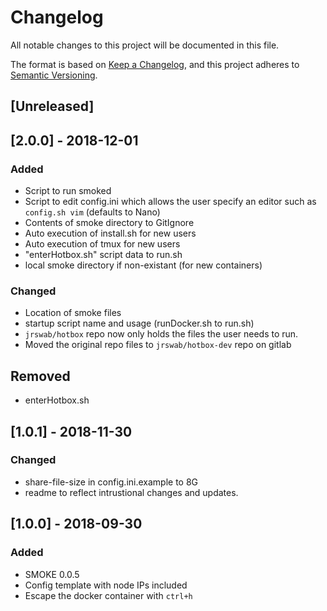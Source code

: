 # Changelog
All notable changes to this project will be documented in this file.

The format is based on [Keep a Changelog](https://keepachangelog.com/en/1.0.0/),
and this project adheres to [Semantic Versioning](https://semver.org/spec/v2.0.0.html).

## [Unreleased]

## [2.0.0] - 2018-12-01
### Added
- Script to run smoked
- Script to edit config.ini which allows the user specify an editor such as
  `config.sh vim` (defaults to Nano)
- Contents of smoke directory to GitIgnore
- Auto execution of install.sh for new users
- Auto execution of tmux for new users
- "enterHotbox.sh" script data to run.sh
- local smoke directory if non-existant (for new containers)

### Changed
- Location of smoke files
- startup script name and usage (runDocker.sh to run.sh)
- `jrswab/hotbox` repo now only holds the files the user needs to run.
- Moved the original repo files to `jrswab/hotbox-dev` repo on gitlab

## Removed
- enterHotbox.sh

## [1.0.1] - 2018-11-30
### Changed
- share-file-size in config.ini.example to 8G
- readme to reflect intrustional changes and updates.

## [1.0.0] - 2018-09-30
### Added
- SMOKE 0.0.5
- Config template with node IPs included
- Escape the docker container with `ctrl+h`
